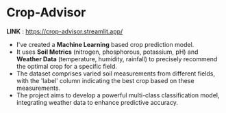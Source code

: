 # Crop-Advisor
**LINK** :  https://crop-advisor.streamlit.app/
* I've created a **Machine Learning** based crop prediction model.
* It uses **Soil Metrics** (nitrogen, phosphorous, potassium, pH) and **Weather Data** (temperature, humidity, rainfall) to precisely recommend the optimal crop for a specific field.
* The dataset comprises varied soil measurements from different fields, with the 'label' column indicating the best crop based on these measurements.
* The project aims to develop a powerful multi-class classification model, integrating weather data to enhance predictive accuracy.
